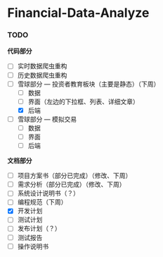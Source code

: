 # Financial-Data-Analyze




### TODO

**代码部分**

- [ ] 实时数据爬虫重构
- [ ] 历史数据爬虫重构
- [ ] 雪球部分 — 投资者教育板块（主要是静态）（下周）
  - [ ] 数据
  - [ ] 界面（左边的下拉框、列表、详细文章）
  - [x] 后端
- [ ] 雪球部分 — 模拟交易
  - [ ] 数据
  - [ ] 界面
  - [ ] 后端

**文档部分**

- [ ] 项目方案书（部分已完成）（修改、下周）
- [ ] 需求分析（部分已完成）（修改、下周）
- [ ] 系统设计说明书（？）
- [ ] 编程规范（下周）
- [x] 开发计划
- [ ] 测试计划
- [ ] 发布计划（？）
- [ ] 测试报告
- [ ] 操作说明书